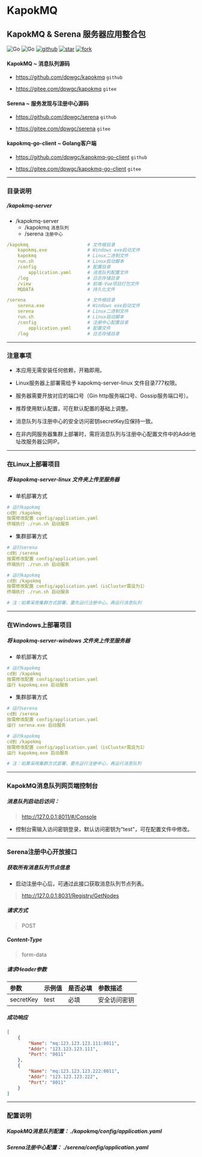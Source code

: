 # KapokMQ

## KapokMQ & Serena 服务器应用整合包

![Go](https://img.shields.io/static/v1?label=LICENSE&message=Apache-2.0&color=orange)
![Go](https://img.shields.io/static/v1?label=Go&message=v1.17&color=blue)
[![github](https://img.shields.io/static/v1?label=Github&message=kapokmq&color=blue)](https://github.com/dpwgc/kapokmq)
[![star](https://gitee.com/dpwgc/kapokmq/badge/star.svg?theme=dark)](https://gitee.com/dpwgc/kapokmq/stargazers)
[![fork](https://gitee.com/dpwgc/kapokmq/badge/fork.svg?theme=dark)](https://gitee.com/dpwgc/kapokmq/members)

#### KapokMQ ~ 消息队列源码

* https://github.com/dpwgc/kapokmq `github`

* https://gitee.com/dpwgc/kapokmq `gitee`

#### Serena ~ 服务发现与注册中心源码

* https://github.com/dpwgc/serena `github`

* https://gitee.com/dpwgc/serena `gitee`

#### kapokmq-go-client ~ Golang客户端

* https://github.com/dpwgc/kapokmq-go-client `github`

* https://gitee.com/dpwgc/kapokmq-go-client `gitee`

***

### 目录说明

##### /kapokmq-server

* /kapokmq-server
  * /kapokmq `消息队列`
  * /serena `注册中心`

```yaml
/kapokmq                      # 文件根目录
    kapokmq.exe               # Windows exe启动文件
    kapokmq                   # Linux二进制文件
    run.sh                    # Linux启动脚本
    /config                   # 配置目录
        application.yaml      # 消息队列配置文件
    /log                      # 日志存储目录
    /view                     # 前端-Vue项目打包文件
    MQDATA                    # 持久化文件
```

```yaml
/serena                       # 文件根目录
    serena.exe                # Windows exe启动文件
    serena                    # Linux二进制文件
    run.sh                    # Linux启动脚本
    /config                   # 注册中心配置目录
        application.yaml      # 配置文件
    /log                      # 日志存储目录
```

***

### 注意事项

* 本应用无需安装任何依赖，开箱即用。

* Linux服务器上部署需给予 kapokmq-server-linux 文件目录777权限。

* 服务器需要开放对应的端口号（Gin http服务端口号、Gossip服务端口号）。

* 推荐使用默认配置，可在默认配置的基础上调整。

* 消息队列与注册中心的安全访问密钥secretKey应保持一致。

* 在非内网服务器集群上部署时，需将消息队列与注册中心配置文件中的Addr地址改服务器公网IP。

***

### 在Linux上部署项目

##### 将 kapokmq-server-linux 文件夹上传至服务器

* 单机部署方式

```yaml
# 运行kapokmq
cd到 /kapokmq
按需修改配置 config/application.yaml
终端执行 ./run.sh 启动服务
```

* 集群部署方式

```yaml
# 运行serena
cd到 /serena
按需修改配置 config/application.yaml
终端执行 ./run.sh 启动服务

# 运行kapokmq
cd到 /kapokmq
按需修改配置 config/application.yaml（isCluster需设为1）
终端执行 ./run.sh 启动服务

# 注：如果采用集群方式部署，要先运行注册中心，再运行消息队列
```

***

### 在Windows上部署项目

##### 将 kapokmq-server-windows 文件夹上传至服务器

* 单机部署方式

```yaml
# 运行kapokmq
cd到 /kapokmq
按需修改配置 config/application.yaml
运行 kapokmq.exe 启动服务
```

* 集群部署方式

```yaml
# 运行serena
cd到 /serena
按需修改配置 config/application.yaml
运行 serena.exe 启动服务

# 运行kapokmq
cd到 /kapokmq
按需修改配置 config/application.yaml（isCluster需设为1）
运行 kapokmq.exe 启动服务

# 注：如果采用集群方式部署，要先运行注册中心，再运行消息队列
```

***

### KapokMQ消息队列网页端控制台

##### 消息队列启动后访问：

> http://127.0.0.1:8011/#/Console

* 控制台需输入访问密钥登录，默认访问密钥为"test"，可在配置文件中修改。

***

### Serena注册中心开放接口

##### 获取所有消息队列节点信息

* 启动注册中心后，可通过此接口获取消息队列节点列表。

> http://127.0.0.1:8031/Registry/GetNodes

##### 请求方式
> POST

##### Content-Type
> form-data

##### 请求Header参数

| 参数        | 示例值   | 是否必填   |  参数描述  |
| :--------   | :-----  | :-----  | :----  |
| secretKey     | test |  必填 | 安全访问密钥 |

##### 成功响应

```json
[
	{
		"Name": "mq:123.123.123.111:8011",
		"Addr": "123.123.123.111",
		"Port": "8011"
	},
	{
		"Name": "mq:123.123.123.222:8011",
		"Addr": "123.123.123.222",
		"Port": "8011"
	}
]
```

***

### 配置说明

##### KapokMQ消息队列配置： ./kapokmq/config/application.yaml

##### Serena注册中心配置： ./serena/config/application.yaml